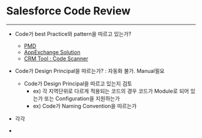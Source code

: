 # Salesforce Code Review   

---
- Code가 best Practice와 pattern을 따르고 있는가?
  - [PMD](https://pmd.github.io/latest/pmd_rules_apex.html)
  - [AppExchange Solution](https://appexchange.salesforce.com/listingDetail?listingId=a0N30000009xZ3WEAU)
  - [CRM Tool : Code Scanner](https://cloudtoolkit.co)  

- Code가 Design Principal을 따르는가? : 자동화 불가. Manual필요  
  - Code가 Design Principal을 따르고 있는지 검토   
    - ex) 각 지역단위로 다르게 적용되는 코드의 경우 코드가 Module로 되어 있는가 또는 Configuration을 지원하는가  
    - ex) Code가 Naming Convention을 따르는가  
- 각각  
- 

